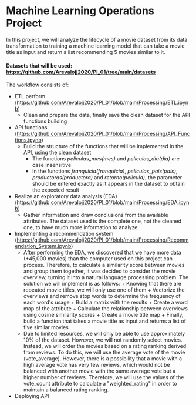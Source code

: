 # Machine Learning Operations Project

In this project, we will analyze the lifecycle of a movie dataset from its data transformation to training a machine learning model that can take a movie title as input and return a list recommending 5 movies similar to it.

#### Datasets that will be used: https://github.com/Arevalojj2020/PI_01/tree/main/datasets

The workflow consists of: 
- ETL perform (https://github.com/Arevalojj2020/PI_01/blob/main/Processing/ETL.ipynb)
    + Clean and prepare the data, finally save the clean dataset for the API functions building
- API functions (https://github.com/Arevalojj2020/PI_01/blob/main/Processing/API_Functions.ipynb)
    + Build the structure of the functions that will be implemented in the API, using the clean dataset
        + The functions *peliculas_mes(mes)* and *peliculas_dia(dia)* are case insensitive
        + In the functions *franquicia(franquicia)*, *peliculas_pais(pais)*, *productoras(productora)* and *retorno(pelicula)*, the                   parameter should be entered exactly as it appears in the dataset to obtain the expected result
- Realize an exploratory data analysis (EDA) (https://github.com/Arevalojj2020/PI_01/blob/main/Processing/EDA.ipynb)
    + Gather information and draw conclusions from the available attributes. The dataset used is the complete one, not the cleaned one,         to have much more information to analyze
- Implementing a recommendation system (https://github.com/Arevalojj2020/PI_01/blob/main/Processing/Recommendation_System.ipynb)
    + After performing the EDA, we discovered that we have more data (+45,000 movies) than the computer used on this project can process.       Therefore, to calculate a similarity score between movies and group them together, it was decided to consider the movie overview,         turning it into a natural language processing problem. 
      The solution we will implement is as follows:
            + Knowing that there are repeated movie titles, we will only use one of them
            + Vectorize the overviews and remove stop words to determine the frequency of each word's usage
            + Build a matrix with the results
            + Create a word map of the attribute
            + Calculate the relationship between overviews using cosine similarity scores
            + Create a movie title map
            + Finally, build a function that takes a movie title as input and returns a list of five similar movies
     + Due to limited resources, we will only be able to use approximately 10% of the dataset. However, we will not randomly select              movies. Instead, we will order the movies based on a rating ranking derived from reviews. To do this, we will use the average            vote of the movie (vote_average). However, there is a possibility that a movie with a high average vote has very few reviews,            which would not be balanced with another movie with the same average vote but a higher number of reviews. Therefore, we will use          the values of the vote_count attribute to calculate a "weighted_rating" in order to maintain a balanced rating ranking.
- Deploying API

